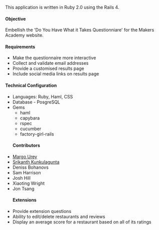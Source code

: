 This application is written in Ruby 2.0 using the Rails 4.
<h4>Objective</h4>
Embellish the 'Do You Have What it Takes Questionniare' for the Makers Academy website.
<h4>Requirements</h4>
<ul>
<li>Make the questionnaire more interactive</li>
<li>Collect and validate email addresses</li>
<li>Provide a customised results page</li> 
<li>Include social media links on results page</li>
</ul>
<h4>Technical Configuration</h4>
<ul>
<li>Languages: Ruby, Haml, CSS</li>
<li>Database - PosgreSQL</li>
<li>Gems
  <ul>
  <li>haml</li>
  <li>capybara</li>
  <li>rspec</li>
  <li>cucumber</li>
  <li>factory-girl-rails</li>
</ul>
<h4>Contributors</h4>
<li><a href="https://github.com/margOnline/">Margo Urey</a></li>
<li><a href="https://github.com/kunks001">Srikanth Kunkulagunta</a></li>
<li>Deniss Bohanovs</li>
<li>Sam Harrison</li>
<li>Josh Hill</li>
<li>Xiaoting Wright</li>
<li>Jon Tsang</li>
<h4>Extensions</h4>
<li>Provide extension questions</li>
<li>Ability to edit/delete restaurants and reviews</li>
<li>Display an average score for a restaurant based on all of its ratings</li>
</ul>